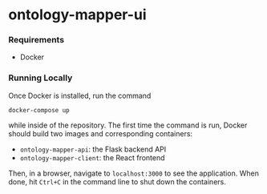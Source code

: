 # ontology-mapper-ui

### Requirements

-   Docker

### Running Locally

Once Docker is installed, run the command

```
docker-compose up
```

while inside of the repository. The first time the command is run, Docker should build two images and corresponding containers:

-   `ontology-mapper-api`: the Flask backend API
-   `ontology-mapper-client`: the React frontend

Then, in a browser, navigate to `localhost:3000` to see the application. When done, hit `Ctrl+C` in the command line to shut down the containers.

